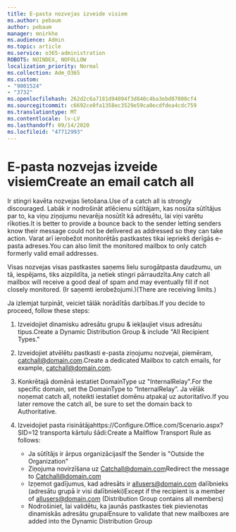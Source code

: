 ```yaml
---
title: E-pasta nozvejas izveide visiem
ms.author: pebaum
author: pebaum
manager: mnirkhe
ms.audience: Admin
ms.topic: article
ms.service: o365-administration
ROBOTS: NOINDEX, NOFOLLOW
localization_priority: Normal
ms.collection: Adm_O365
ms.custom:
- "9001524"
- "3732"
ms.openlocfilehash: 262d2c6a7181d94094f3d840c4ba3ebd07000cf4
ms.sourcegitcommit: c6692ce0fa1358ec3529e59ca0ecdfdea4cdc759
ms.translationtype: MT
ms.contentlocale: lv-LV
ms.lasthandoff: 09/14/2020
ms.locfileid: "47712993"
---
```

# <a name="create-an-email-catch-all"></a><span data-ttu-id="e1470-102">E-pasta nozvejas izveide visiem</span><span class="sxs-lookup"><span data-stu-id="e1470-102">Create an email catch all</span></span>

<span data-ttu-id="e1470-103">Ir stingri kavēta nozvejas lietošana.</span><span class="sxs-lookup"><span data-stu-id="e1470-103">Use of a catch all is strongly discouraged.</span></span> <span data-ttu-id="e1470-104">Labāk ir nodrošināt atlēcienu sūtītājam, kas nosūta sūtītājus par to, ka viņu ziņojumu nevarēja nosūtīt kā adresētu, lai viņi varētu rīkoties.</span><span class="sxs-lookup"><span data-stu-id="e1470-104">It is better to provide a bounce back to the sender letting senders know their message could not be delivered as addressed so they can take action.</span></span> <span data-ttu-id="e1470-105">Varat arī ierobežot monitorētās pastkastes tikai iepriekš derīgās e-pasta adreses.</span><span class="sxs-lookup"><span data-stu-id="e1470-105">You can also limit the monitored mailbox to only catch formerly valid email addresses.</span></span> 

<span data-ttu-id="e1470-106">Visas nozvejas visas pastkastes saņems lielu surogātpasta daudzumu, un tā, iespējams, tiks aizpildīta, ja netiek stingri pārraudzīta.</span><span class="sxs-lookup"><span data-stu-id="e1470-106">Any catch all mailbox will receive a good deal of spam and may eventually fill if not closely monitored.</span></span> <span data-ttu-id="e1470-107">(Ir saņemti ierobežojumi.)</span><span class="sxs-lookup"><span data-stu-id="e1470-107">(There are receiving limits.)</span></span> 

<span data-ttu-id="e1470-108">Ja izlemjat turpināt, veiciet tālāk norādītās darbības.</span><span class="sxs-lookup"><span data-stu-id="e1470-108">If you decide to proceed, follow these steps:</span></span>

1. <span data-ttu-id="e1470-109">Izveidojiet dinamisku adresātu grupu & iekļaujiet visus adresātu tipus.</span><span class="sxs-lookup"><span data-stu-id="e1470-109">Create a Dynamic Distribution Group & include "All Recipient Types."</span></span>

2. <span data-ttu-id="e1470-110">Izveidojiet atvēlētu pastkasti e-pasta ziņojumu nozvejai, piemēram, catchall@domain.com.</span><span class="sxs-lookup"><span data-stu-id="e1470-110">Create a dedicated Mailbox to catch emails, for example, catchall@domain.com.</span></span>

3. <span data-ttu-id="e1470-111">Konkrētajā domēnā iestatiet DomainType uz "InternalRelay".</span><span class="sxs-lookup"><span data-stu-id="e1470-111">For the specific domain, set the DomainType to “InternalRelay”.</span></span> <span data-ttu-id="e1470-112">Ja vēlāk noņemat catch all, noteikti iestatiet domēnu atpakaļ uz autoritatīvo.</span><span class="sxs-lookup"><span data-stu-id="e1470-112">If you later remove the catch all, be sure to set the domain back to Authoritative.</span></span>

4. <span data-ttu-id="e1470-113">Izveidojiet pasta risinātājahttps://Configure.Office.com/Scenario.aspx?SID=12 transporta kārtulu šādi:</span><span class="sxs-lookup"><span data-stu-id="e1470-113">Create a Mailflow Transport Rule as follows:</span></span>

    - <span data-ttu-id="e1470-114">Ja sūtītājs ir ārpus organizācijas</span><span class="sxs-lookup"><span data-stu-id="e1470-114">If the Sender is "Outside the Organization"</span></span>
    - <span data-ttu-id="e1470-115">Ziņojuma novirzīšana uz Catchall@domain.com</span><span class="sxs-lookup"><span data-stu-id="e1470-115">Redirect the message to Catchall@domain.com</span></span>
    - <span data-ttu-id="e1470-116">Izņemot gadījumus, kad adresāts ir allusers@domain.com dalībnieks (adresātu grupā ir visi dalībnieki)</span><span class="sxs-lookup"><span data-stu-id="e1470-116">Except if the recipient is a member of allusers@domain.com (Distribution Group contains all members)</span></span>
    - <span data-ttu-id="e1470-117">Nodrošiniet, lai validētu, ka jaunās pastkastes tiek pievienotas dinamiskās adresātu grupai</span><span class="sxs-lookup"><span data-stu-id="e1470-117">Ensure to validate that new mailboxes are added into the Dynamic Distribution Group</span></span>
